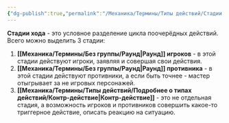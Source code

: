 ```yaml
---
{"dg-publish":true,"permalink":"/Механика/Термины/Типы действий/Стадии хода/","noteIcon":"","created":"2025-09-07T13:19:25.764+03:00","updated":"2025-09-04T08:38:04.795+03:00"}
---
```


**Стадии хода** - это условное разделение цикла поочерёдных действий. Всего можно выделить 3 стадии:
1. **[[Механика/Термины/Без группы/Раунд\|Раунд]] игроков** - в этой стадии действуют игроки, заявляя и совершая свои действия. 
2. **[[Механика/Термины/Без группы/Раунд\|Раунд]] противника** - в этой стадии действуют противники, а если быть точнее - мастер отыгрывает за не игровых персонажей.
3. **[[Механика/Термины/Типы действий/Подробнее о типах действий/Контр-действие\|Контр-действие]]** - это не отдельная стадия, а возможность игроков и противников совершить какое-то триггерное действие, описать реакцию на ситуацию. 